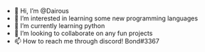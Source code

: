 - 👋 Hi, I’m @Dairous
- 👀 I’m interested in learning some new programming languages
- 🌱 I’m currently learning python
- 💞️ I’m looking to collaborate on any fun projects
- 📫 How to reach me through discord! Bond#3367

<!---
Dairous/Dairous is a ✨ special ✨ repository because its `README.md` (this file) appears on your GitHub profile.
You can click the Preview link to take a look at your changes.
--->
